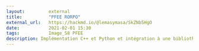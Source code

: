 ```yaml
---
layout:         external
title:          "PFEE RORPO"
external_url:   https://hackmd.io/@lemasymasa/SkZNb5HgO
date:           2021-02-01 15:30
tags:           Image_S8 PFEE
description: Implémentation C++ et Python et intégration à une bibliothèque de traitement d'images
---
```

